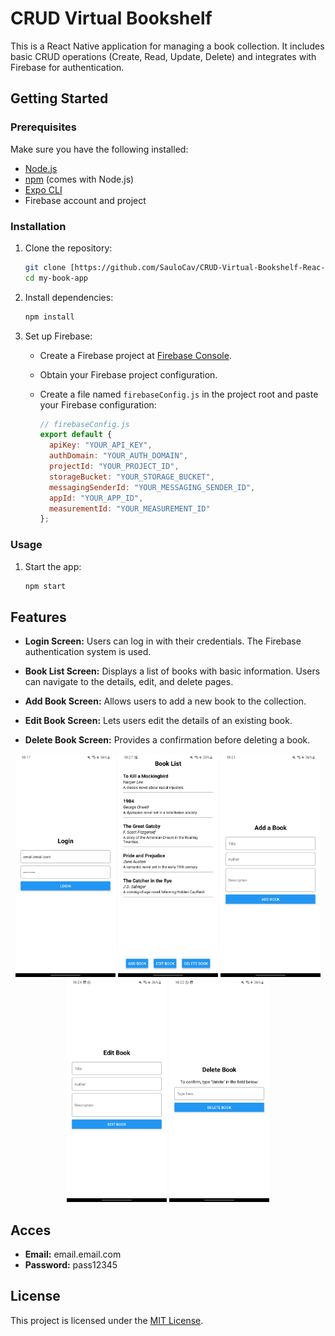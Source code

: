 # CRUD Virtual Bookshelf

This is a React Native application for managing a book collection. It includes basic CRUD operations (Create, Read, Update, Delete) and integrates with Firebase for authentication.

## Getting Started

### Prerequisites

Make sure you have the following installed:

- [Node.js](https://nodejs.org/)
- [npm](https://www.npmjs.com/) (comes with Node.js)
- [Expo CLI](https://docs.expo.dev/get-started/installation/)
- Firebase account and project

### Installation

1. Clone the repository:

   ```bash
   git clone [https://github.com/SauloCav/CRUD-Virtual-Bookshelf-Reac-Native/tree/main
   cd my-book-app
   ```

2. Install dependencies:

   ```bash
   npm install
   ```

3. Set up Firebase:

   - Create a Firebase project at [Firebase Console](https://console.firebase.google.com/).
   - Obtain your Firebase project configuration.
   - Create a file named `firebaseConfig.js` in the project root and paste your Firebase configuration:

     ```javascript
     // firebaseConfig.js
     export default {
       apiKey: "YOUR_API_KEY",
       authDomain: "YOUR_AUTH_DOMAIN",
       projectId: "YOUR_PROJECT_ID",
       storageBucket: "YOUR_STORAGE_BUCKET",
       messagingSenderId: "YOUR_MESSAGING_SENDER_ID",
       appId: "YOUR_APP_ID",
       measurementId: "YOUR_MEASUREMENT_ID"
     };
     ```

### Usage

1. Start the app:

   ```bash
   npm start
   ```

## Features

- **Login Screen:** Users can log in with their credentials. The Firebase authentication system is used.

- **Book List Screen:** Displays a list of books with basic information. Users can navigate to the details, edit, and delete pages.

- **Add Book Screen:** Allows users to add a new book to the collection.

- **Edit Book Screen:** Lets users edit the details of an existing book.

- **Delete Book Screen:** Provides a confirmation before deleting a book.

<p align="center">
  <img src="img/01.jpg" width="160" />
  <img src="img/02.jpg" width="160" /> 
  <img src="img/03.jpg" width="160" />
  <img src="img/04.jpg" width="160" /> 
  <img src="img/05.jpg" width="160" />
</p>

## Acces

- **Email:** email.email.com
- **Password:** pass12345


## License

This project is licensed under the [MIT License](LICENSE).
